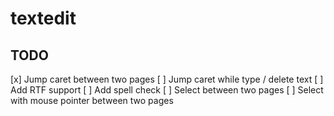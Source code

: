 # textedit

## TODO
[x] Jump caret between two pages
[ ] Jump caret while type / delete text
[ ] Add RTF support
[ ] Add spell check
[ ] Select between two pages
[ ] Select with mouse pointer between two pages
